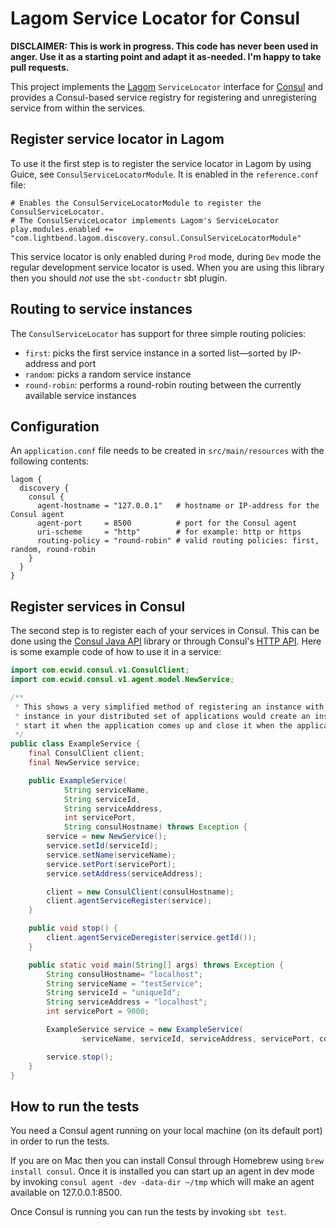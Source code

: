 #  Lagom Service Locator for Consul

**DISCLAIMER: This is work in progress. This code has never been used in anger. Use it as a starting point and adapt it as-needed. I'm happy to take pull requests.**

This project implements the [Lagom](http://lightbend.com/lagom) `ServiceLocator` interface for [Consul](https://www.consul.io) and provides a Consul-based service registry for registering and unregistering service from within the services.

## Register service locator in Lagom

To use it the first step is to register the service locator in Lagom by using Guice, see `ConsulServiceLocatorModule`. It is enabled in the `reference.conf` file:
```
# Enables the ConsulServiceLocatorModule to register the ConsulServiceLocator.
# The ConsulServiceLocator implements Lagom's ServiceLocator
play.modules.enabled += "com.lightbend.lagom.discovery.consul.ConsulServiceLocatorModule"
```

This service locator is only enabled during `Prod` mode, during `Dev` mode the regular development service locator is used.
When you are using this library then you should *not* use the `sbt-conductr` sbt plugin. 

## Routing to service instances

The `ConsulServiceLocator` has support for three simple routing policies: 
* `first`: picks the first service instance in a sorted list—sorted by IP-address and port
* `random`: picks a random service instance
* `round-robin`: performs a round-robin routing between the currently available service instances

## Configuration

An `application.conf` file needs to be created in `src/main/resources` with the following contents:

```
lagom {
  discovery {
    consul {
      agent-hostname = "127.0.0.1"   # hostname or IP-address for the Consul agent
      agent-port     = 8500          # port for the Consul agent
      uri-scheme     = "http"        # for example: http or https
      routing-policy = "round-robin" # valid routing policies: first, random, round-robin
    }
  }
}
```

## Register services in Consul

The second step is to register each of your services in Consul. This can be done using the [Consul Java API](https://github.com/Ecwid/consul-api) library or through Consul's [HTTP API](https://www.consul.io/intro/getting-started/services.html). Here is some example code of how to use it in a service:

```java
import com.ecwid.consul.v1.ConsulClient;
import com.ecwid.consul.v1.agent.model.NewService;

/**
 * This shows a very simplified method of registering an instance with the service discovery. Each individual
 * instance in your distributed set of applications would create an instance of something similar to ExampleServer,
 * start it when the application comes up and close it when the application shuts down.
 */
public class ExampleService {
    final ConsulClient client;
    final NewService service;

    public ExampleService(
            String serviceName,
            String serviceId,
            String serviceAddress,
            int servicePort,
            String consulHostname) throws Exception {
        service = new NewService();
        service.setId(serviceId);
        service.setName(serviceName);
        service.setPort(servicePort);
        service.setAddress(serviceAddress);

        client = new ConsulClient(consulHostname);
        client.agentServiceRegister(service);
    }

    public void stop() {
        client.agentServiceDeregister(service.getId());
    }

    public static void main(String[] args) throws Exception {
        String consulHostname= "localhost";
        String serviceName = "testService";
        String serviceId = "uniqueId";
        String serviceAddress = "localhost";
        int servicePort = 9000;

        ExampleService service = new ExampleService(
                serviceName, serviceId, serviceAddress, servicePort, consulHostname);

        service.stop();
    }
}
```

## How to run the tests

You need a Consul agent running on your local machine (on its default port) in order to run the tests. 

If you are on Mac then you can install Consul through Homebrew using `brew install consul`. Once it is installed you can start up an agent in dev mode by invoking `consul agent -dev -data-dir ~/tmp` which will make an agent available on 127.0.0.1:8500.

Once Consul is running you can run the tests by invoking `sbt test`.
